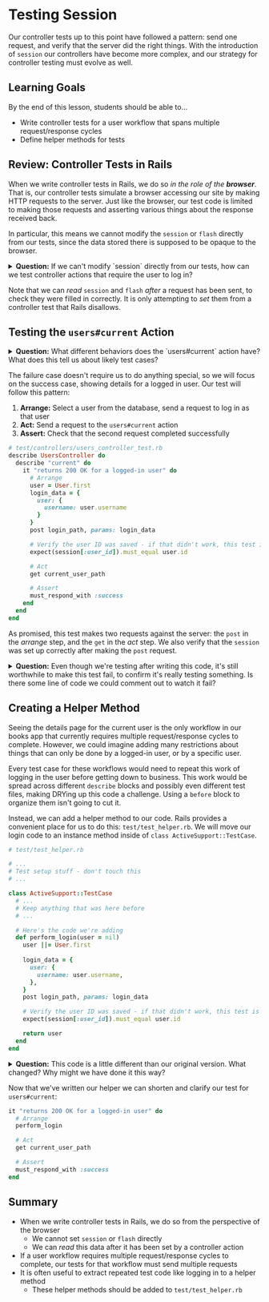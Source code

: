# Testing Session

Our controller tests up to this point have followed a pattern: send one request, and verify that the server did the right things. With the introduction of `session` our controllers have become more complex, and our strategy for controller testing must evolve as well.

## Learning Goals

By the end of this lesson, students should be able to...

- Write controller tests for a user workflow that spans multiple request/response cycles
- Define helper methods for tests

## Review: Controller Tests in Rails

When we write controller tests in Rails, we do so _in the role of the **browser**_. That is, our controller tests simulate a browser accessing our site by making HTTP requests to the server. Just like the browser, our test code is limited to making those requests and asserting various things about the response received back.

In particular, this means we cannot modify the `session` or `flash` directly from our tests, since the data stored there is supposed to be opaque to the browser.

<details>
<summary>
<strong>Question:</strong> If we can't modify `session` directly from our tests, how can we test controller actions that require the user to log in?
</summary>

Just like the browser, our tests will send two requests:
- One to log in as part of the _arrange_ step
- One to the action we're interested in in the _act_ step
</details>

Note that we can *read* `session` and `flash` *after* a request has been sent, to check they were filled in correctly. It is only attempting to *set* them from a controller test that Rails disallows.

## Testing the `users#current` Action

<details>
<summary>
<strong>Question:</strong> What different behaviors does the `users#current` action have? What does this tell us about likely test cases?
</summary>

There are 2 behaviors:
- **Success:** If a user is currently logged in, show their details
- **Failure:** If no user is logged in, set a flash message and redirect to the root path

Each of these deserves a test case.
</details>

The failure case doesn't require us to do anything special, so we will focus on the success case, showing details for a logged in user. Our test will follow this pattern:

1. **Arrange:** Select a user from the database, send a request to log in as that user
1. **Act:** Send a request to the `users#current` action
1. **Assert:** Check that the second request completed successfully

```ruby
# test/controllers/users_controller_test.rb
describe UsersController do
  describe "current" do
    it "returns 200 OK for a logged-in user" do
      # Arrange
      user = User.first
      login_data = {
        user: {
          username: user.username
        }
      }
      post login_path, params: login_data

      # Verify the user ID was saved - if that didn't work, this test is invalid
      expect(session[:user_id]).must_equal user.id

      # Act
      get current_user_path

      # Assert
      must_respond_with :success
    end
  end
end
```

As promised, this test makes two requests against the server: the `post` in the _arrange_ step, and the `get` in the _act_ step. We also verify that the `session` was set up correctly after making the `post` request.

<details>
<summary>
<strong>Question:</strong> Even though we're testing after writing this code, it's still worthwhile to make this test fail, to confirm it's really testing something. Is there some line of code we could comment out to watch it fail?
</summary>

The simplest thing to do is to comment out both the `post` request and the following expectation in the _arrange_ step.
</details>

## Creating a Helper Method

Seeing the details page for the current user is the only workflow in our books app that currently requires multiple request/response cycles to complete. However, we could imagine adding many restrictions about things that can only be done by a logged-in user, or by a specific user.

Every test case for these workflows would need to repeat this work of logging in the user before getting down to business. This work would be spread across different `describe` blocks and possibly even different test files, making DRYing up this code a challenge. Using a `before` block to organize them isn't going to cut it.

Instead, we can add a helper method to our code. Rails provides a convenient place for us to do this: `test/test_helper.rb`. We will move our login code to an instance method inside of `class ActiveSupport::TestCase`.

```ruby
# test/test_helper.rb

# ...
# Test setup stuff - don't touch this
# ...

class ActiveSupport::TestCase
  # ...
  # Keep anything that was here before
  # ...

  # Here's the code we're adding
  def perform_login(user = nil)
    user ||= User.first
    
    login_data = {
      user: {
        username: user.username,
      },
    }
    post login_path, params: login_data

    # Verify the user ID was saved - if that didn't work, this test is invalid
    expect(session[:user_id]).must_equal user.id

    return user
  end
end
```

<details>
<summary>
<strong>Question:</strong> This code is a little different than our original version. What changed? Why might we have done it this way?
</summary>

Our helper method takes an optional user, to allow the caller to specify who they want to log in as. If no user is provided, it will pick one from the database. It also returns the user, in case the caller that information.
</details>

Now that we've written our helper we can shorten and clarify our test for `users#current`:

```ruby
it "returns 200 OK for a logged-in user" do
  # Arrange
  perform_login

  # Act
  get current_user_path

  # Assert
  must_respond_with :success
end
```

## Summary

- When we write controller tests in Rails, we do so from the perspective of the browser
    - We cannot set `session` or `flash` directly
    - We can _read_ this data after it has been set by a controller action
- If a user workflow requires multiple request/response cycles to complete, our tests for that workflow must send multiple requests
- It is often useful to extract repeated test code like logging in to a helper method
    - These helper methods should be added to `test/test_helper.rb`
